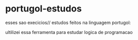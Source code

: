 # portugol-estudos
esses sao execicios//
estudos feitos na linguagem portugol:
 
 ultilizei essa ferramenta para estudar logica de programacao 
